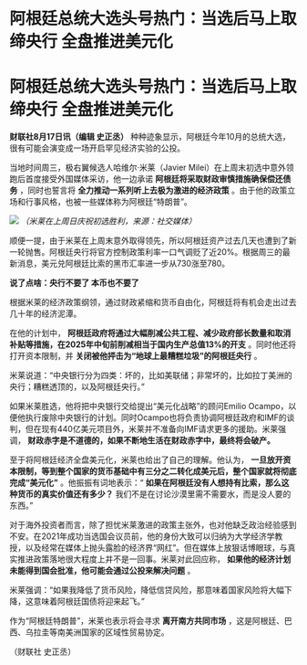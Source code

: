 # 阿根廷总统大选头号热门：当选后马上取缔央行 全盘推进美元化

# 阿根廷总统大选头号热门：当选后马上取缔央行 全盘推进美元化

**财联社8月17日讯（编辑 史正丞）** 种种迹象显示，阿根廷今年10月的总统大选，很有可能会演变成一场开启罕见经济实验的公投。

当地时间周三，极右翼候选人哈维尔·米莱（Javier Milei）在上周末初选中意外领跑后首度接受外国媒体采访，他一边承诺
**阿根廷将采取财政审慎措施确保偿还债务** ，同时也誓言将 **全力推动一系列听上去极为激进的经济政策**
。由于他的政策立场和行事风格，也被一些媒体称为阿根廷“特朗普”。

![](https://inews.gtimg.com/om_bt/O4UoezIFX8GtcMJPgyjT3ocxHOEbcJElqPXdwAKa3uExgAA/1000)
_（米莱在上周日庆祝初选胜利，来源：社交媒体）_

顺便一提，由于米莱在上周末意外取得领先，所以阿根廷资产过去几天也遭到了新一轮抛售。阿根廷央行将官方控制政策利率一口气调贬了近20%。根据周三的最新消息，美元兑阿根廷比索的黑市汇率进一步从730涨至780。

**说了点啥：央行不要了 本币也不要了**

根据米莱的经济政策纲领，通过财政紧缩和货币自由化，阿根廷将有机会走出过去几十年的经济泥潭。

在他的计划中， **阿根廷政府将通过大幅削减公共工程、减少政府部长数量和取消补贴等措施，在2025年中旬前削减相当于国内生产总值13%的开支**
。同时他还将打开资本限制，并 **关闭被他抨击为“地球上最糟糕垃圾”的阿根廷央行** 。

米莱说道：“中央银行分为四类：坏的，比如美联储；非常坏的，比如拉丁美洲的央行；糟糕透顶的，以及阿根廷央行。”

如果米莱胜选，他将把中央银行交给提出“美元化战略”的顾问Emilio
Ocampo，以便他执行废除中央银行的计划。同时Ocampo也将负责协调阿根廷政府和IMF的谈判，但在现有440亿美元项目外，米莱并不准备向IMF请求更多的援助。米莱强调，
**财政赤字是不道德的，如果不断地生活在财政赤字中，最终将会破产。**

至于将阿根廷经济全盘美元化，米莱也给出了自己的理解。他认为，
**一旦放开资本限制，等到整个国家的货币基础中有三分之二转化成美元后，整个国家就将彻底完成“美元化”** 。他振振有词地表示：“
**如果在阿根廷没有人想持有比索，那么这种货币的真实价值还有多少？** 我们不是在讨论沙漠里需不需要水，而是没人要的东西。”

对于海外投资者而言，除了担忧米莱激进的政策主张外，也对他缺乏政治经验感到不安。在2021年成功当选国会议员前，他的身份大致可以归纳为大学经济学教授，以及经常在媒体上抛头露脸的经济界“网红”。但在媒体上放狠话博眼球，与真实推进政策落地很大程度上并不是一回事。米莱对此回应称，
**如果他的经济计划未能得到国会批准，他可能会通过公投来解决问题** 。

米莱强调：“如果我降低了货币风险，降低信贷风险，那意味着国家风险将大幅下降，这意味着阿根廷国债将迎来起飞。”

作为“阿根廷特朗普”，米莱也表示将会寻求 **离开南方共同市场** ，这是阿根廷、巴西、乌拉圭等南美洲国家的区域性贸易协定。

（财联社 史正丞）

